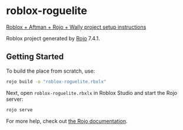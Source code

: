 # roblox-roguelite  

[Roblox + Aftman + Rojo + Wally project setup instructions](https://github.com/zacharie410/GitHub-Integration-for-Roblox-Studio-with-Rojo-and-Visual-Studio-Code)

Roblox project generated by [Rojo](https://github.com/rojo-rbx/rojo) 7.4.1.

## Getting Started
To build the place from scratch, use:

```bash
rojo build -o "roblox-roguelite.rbxlx"
```

Next, open `roblox-roguelite.rbxlx` in Roblox Studio and start the Rojo server:

```bash
rojo serve
```

For more help, check out [the Rojo documentation](https://rojo.space/docs).